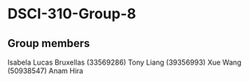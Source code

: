 # DSCI-310-Group-8
## Group members
Isabela Lucas Bruxellas (33569286)
Tony Liang (39356993)
Xue Wang (50938547)
Anam Hira


